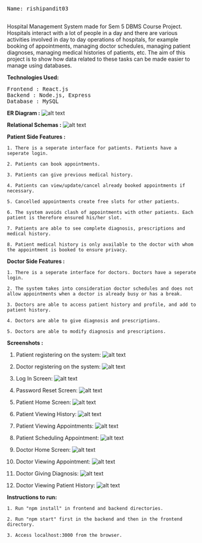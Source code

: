 

<pre>
Name: rishipandit03

</pre>

Hospital Management System made for Sem 5 DBMS Course Project.<br>
Hospitals interact with a lot of people in a day and there are various activities involved in day to day operations of hospitals, for example booking of appointments, managing doctor schedules, managing patient diagnoses, managing medical histories of patients, etc. The aim of this project is to show how data related to these tasks can be made easier to manage using databases.

<b>Technologies Used:</b>
<pre>
Frontend : React.js
Backend : Node.js, Express
Database : MySQL
</pre>

<b>ER Diagram :</b>
![alt text](https://github.com/hrishikeshathalye/Hosital-Management-System-DBMS/blob/master/Schemas%26ER/myer.png)

<b>Relational Schemas :</b>
![alt text](https://github.com/hrishikeshathalye/Hosital-Management-System-DBMS/blob/master/Schemas%26ER/schema.png)

<b>Patient Side Features :</b>

    1. There is a seperate interface for patients. Patients have a seperate login.
    
    2. Patients can book appointments.
    
    3. Patients can give previous medical history.
    
    4. Patients can view/update/cancel already booked appointments if necessary.
    
    5. Cancelled appointments create free slots for other patients.
    
    6. The system avoids clash of appointments with other patients. Each patient is therefore ensured his/her slot.
    
    7. Patients are able to see complete diagnosis, prescriptions and medical history.
    
    8. Patient medical history is only available to the doctor with whom the appointment is booked to ensure privacy.

<b>Doctor Side Features :</b>

    1. There is a seperate interface for doctors. Doctors have a seperate login.

    2. The system takes into consideration doctor schedules and does not allow appointments when a doctor is already busy or has a break.
    
    3. Doctors are able to access patient history and profile, and add to patient history.
    
    4. Doctors are able to give diagnosis and prescriptions.
    
    5. Doctors are able to modify diagnosis and prescriptions.

<b>Screenshots :</b>
1. Patient registering on the system:
![alt text](https://github.com/hrishikeshathalye/Hosital-Management-System-DBMS/blob/master/Screenshots/PatientRegistration.png)

2. Doctor registering on the system:
![alt text](https://github.com/hrishikeshathalye/Hosital-Management-System-DBMS/blob/master/Screenshots/DoctorRegistration.png)

3. Log In Screen:
![alt text](https://github.com/hrishikeshathalye/Hosital-Management-System-DBMS/blob/master/Screenshots/LogInScreen.png)

4. Password Reset Screen:
![alt text](https://github.com/hrishikeshathalye/Hosital-Management-System-DBMS/blob/master/Screenshots/PasswordReset.png)

5. Patient Home Screen:
![alt text](https://github.com/hrishikeshathalye/Hosital-Management-System-DBMS/blob/master/Screenshots/PatientHome.png)

6. Patient Viewing History:
![alt text](https://github.com/hrishikeshathalye/Hosital-Management-System-DBMS/blob/master/Screenshots/PatientHistory.png)

7. Patient Viewing Appointments:
![alt text](https://github.com/hrishikeshathalye/Hosital-Management-System-DBMS/blob/master/Screenshots/PatientViewingAppt.png)

8. Patient Scheduling Appointment:
![alt text](https://github.com/hrishikeshathalye/Hosital-Management-System-DBMS/blob/master/Screenshots/SchedulingAppt.png)

9. Doctor Home Screen:
![alt text](https://github.com/hrishikeshathalye/Hosital-Management-System-DBMS/blob/master/Screenshots/DoctorHome.png)

10. Doctor Viewing Appointment:
![alt text](https://github.com/hrishikeshathalye/Hosital-Management-System-DBMS/blob/master/Screenshots/DoctorViewingAppt.png)

11. Doctor Giving Diagnosis:
![alt text](https://github.com/hrishikeshathalye/Hosital-Management-System-DBMS/blob/master/Screenshots/Diagnosis.png)

12. Doctor Viewing Patient History:
![alt text](https://github.com/hrishikeshathalye/Hosital-Management-System-DBMS/blob/master/Screenshots/ViewingPatientHistory.png)

<b>Instructions to run:</b>

    1. Run "npm install" in frontend and backend directories.
    
    2. Run "npm start" first in the backend and then in the frontend directory.
    
    3. Access localhost:3000 from the browser.
